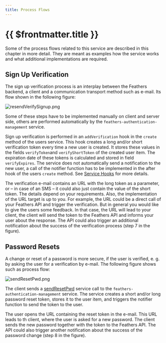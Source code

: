 ```yaml
---
title: Process Flows
---
```


# {{ $frontmatter.title }}

Some of the process flows related to this service are described in this chapter in more detail. They are meant as examples how the service works and what additional implementations are required.

## Sign Up Verification

The sign up verification process is an interplay between the Feathers backend, a client and a communication transport method such as e-mail. Its flow shown in the following figure:

![resendVerifySignup.png](/images/resendVerifySignup.png)

Some of these steps have to be implemented manually on client and server side, others are performed automatically by the `feathers-authentication-management` service.

Sign up verification is performed in an `addVerification` hook in the `create` method of the users service. This hook creates a long and/or short verification token every time a new user is created. It stores these values in the fields `verifyToken`and `verifyShortToken` of the created user item. The expiration date of these tokens is calculated and stored in field `verifyExpires`. The service does not automatically send a notification to the new user, a call of the notifier function has to be implemented in the after hook of the users `create` method. See [Service Hooks](./service-hooks) for more details.

The verification e-mail contains an URL with the long token as a parameter, or – in case of an SMS – it could also just contain the value of the short token. The details depend on your requirements. Also, the implementation of the URL target is up to you. For example, the URL could be a direct call of your Feathers API and trigger the verification. But in general you would like to give the users some feedback. In that case, the URL will lead to your client, the client will send the token to the Feathers API and informs your user about the response. The API could also trigger an additional notification about the success of the verification process (step 7 in the figure).

## Password Resets

A change or reset of a password is more secure, if the user is verified, e. g. by asking the user for a verification by e-mail. The following figure shows such as process flow:

![sendResetPwd.png](/images/sendResetPwd.png)

The client sends a [sendResetPwd](./service-calls#sendresetpwd) service call to the `feathers-authentication-management` service. The service creates a short and/or long password reset token, stores it to the user item, and triggers the notifier function to send the token to the user.

The user opens the URL containing the reset token in the e-mail. This URL leads to th client, where the user is asked for a new password. The client sends the new password together with the token to the Feathers API. The API could also trigger another notification about the success of the password change (step 8 in the figure).
